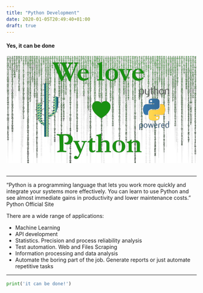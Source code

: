 ```yaml
---
title: "Python Development"
date: 2020-01-05T20:49:40+01:00
draft: true
---
```




#### Yes, it can be done
<img src="/images/services/python_development_1.png" alt="python development" title="python development"/>
<br/>
<br/>

***
“Python is a programming language that lets you work more quickly and integrate your systems more effectively. You can learn to use Python and see almost immediate gains in productivity and lower maintenance costs.” Python Official Site

There are a wide range of applications:

- Machine Learning
- API development
- Statistics. Precision and process reliability analysis
- Test automation. Web and Files Scraping
- Information processing and data analysis
- Automate the boring part of the job. Generate reports or just automate repetitive tasks


***

```python
print('it can be done!')
```